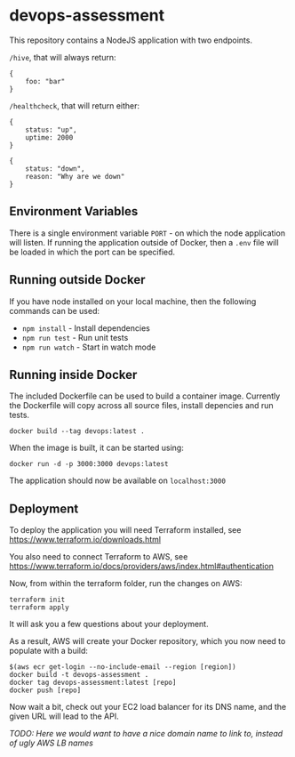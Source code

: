 # devops-assessment

This repository contains a NodeJS application with two endpoints.

`/hive`, that will always return:

```
{
    foo: "bar"
}
```

`/healthcheck`, that will return either:

```
{
    status: "up",
    uptime: 2000
}
```

```
{
    status: "down",
    reason: "Why are we down"
}
```

## Environment Variables
There is a single environment variable `PORT` - on which the node application will listen.  If running the application outside of Docker, then a `.env` file will be loaded in which the port can be specified.

## Running outside Docker

If you have node installed on your local machine, then the following commands can be used:

* `npm install` - Install dependencies
* `npm run test` - Run unit tests
* `npm run watch` - Start in watch mode

## Running inside Docker
The included Dockerfile can be used to build a container image. Currently the Dockerfile will copy across all source files, install depencies and run tests.

```
docker build --tag devops:latest .
```

When the image is built, it can be started using:

```
docker run -d -p 3000:3000 devops:latest
```

The application should now be available on `localhost:3000`

## Deployment

To deploy the application you will need Terraform installed, see https://www.terraform.io/downloads.html

You also need to connect Terraform to AWS, see https://www.terraform.io/docs/providers/aws/index.html#authentication

Now, from within the terraform folder, run the changes on AWS:
```
terraform init
terraform apply
```

It will ask you a few questions about your deployment.

As a result, AWS will create your Docker repository, which you now need to populate with a build:
```
$(aws ecr get-login --no-include-email --region [region])
docker build -t devops-assessment .
docker tag devops-assessment:latest [repo]
docker push [repo]
```

Now wait a bit, check out your EC2 load balancer for its DNS name, and the given URL will lead to the API.

*TODO: Here we would want to have a nice domain name to link to, instead of ugly AWS LB names*
